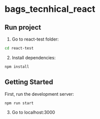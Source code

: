 # bags_tecnhical_react

## Run project

1. Go to react-test folder:
```bash
cd react-test
```

2. Install dependencies:

```bash
npm install
```

## Getting Started

First, run the development server:

```bash
npm run start
```

3. Go to localhost:3000
